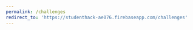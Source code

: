 ```yaml
---
permalink: /challenges
redirect_to: 'https://studenthack-ae076.firebaseapp.com/challenges'
---
```


